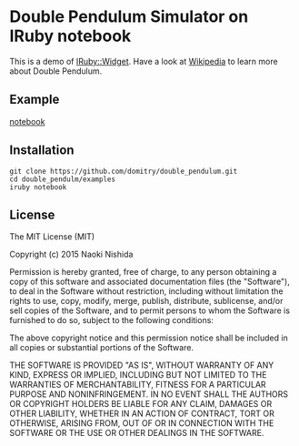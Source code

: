 # Double Pendulum Simulator on IRuby notebook
This is a demo of [IRuby::Widget](https://github.com/minad/iruby/pull/43).
Have a look at [Wikipedia](http://en.wikipedia.org/wiki/Double_pendulum) to learn more about Double Pendulum.

## Example
[notebook](http://nbviewer.ipython.org/github/domitry/double_pendulum/blob/master/examples/double_pendulum.ipynb)

## Installation
```
git clone https://github.com/domitry/double_pendulum.git
cd double_pendulm/examples
iruby notebook
```

## License
The MIT License (MIT)

Copyright (c) 2015 Naoki Nishida

Permission is hereby granted, free of charge, to any person obtaining a copy
of this software and associated documentation files (the "Software"), to deal
in the Software without restriction, including without limitation the rights
to use, copy, modify, merge, publish, distribute, sublicense, and/or sell
copies of the Software, and to permit persons to whom the Software is
furnished to do so, subject to the following conditions:

The above copyright notice and this permission notice shall be included in all
copies or substantial portions of the Software.

THE SOFTWARE IS PROVIDED "AS IS", WITHOUT WARRANTY OF ANY KIND, EXPRESS OR
IMPLIED, INCLUDING BUT NOT LIMITED TO THE WARRANTIES OF MERCHANTABILITY,
FITNESS FOR A PARTICULAR PURPOSE AND NONINFRINGEMENT. IN NO EVENT SHALL THE
AUTHORS OR COPYRIGHT HOLDERS BE LIABLE FOR ANY CLAIM, DAMAGES OR OTHER
LIABILITY, WHETHER IN AN ACTION OF CONTRACT, TORT OR OTHERWISE, ARISING FROM,
OUT OF OR IN CONNECTION WITH THE SOFTWARE OR THE USE OR OTHER DEALINGS IN THE
SOFTWARE.
